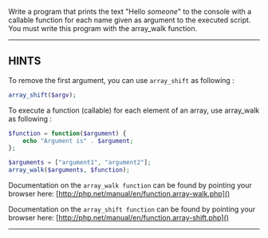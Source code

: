 Write a program that prints the text "Hello *someone*" to the console with a callable function for each name given as argument to the executed script.
You must write this program with the array_walk function.

----------------------------------------------------------------------
## HINTS
To remove the first argument, you can use `array_shift` as following :
```php
array_shift($argv);
```

To execute a function (callable) for each element of an array, use array_walk as following :
```php
$function = function($argument) {
    echo "Argument is" . $argument;
};

$arguments = ["argument1", "argument2"];
array_walk($arguments, $function);
```

Documentation on the `array_walk function` can be found by pointing your browser here:
  [http://php.net/manual/en/function.array-walk.php]()

Documentation on the `array_shift function` can be found by pointing your browser here:
  [http://php.net/manual/en/function.array-shift.php]()

----------------------------------------------------------------------
